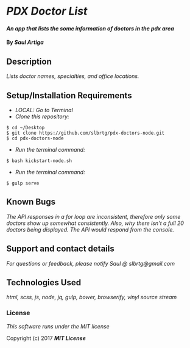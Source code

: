 # _PDX Doctor List_

#### _An app that lists the some information of doctors in the pdx area_

#### By _**Saul Artiga**_

## Description
_Lists doctor names, specialties, and office locations._


## Setup/Installation Requirements
* _LOCAL: Go to Terminal_
* _Clone this repository:_
```
$ cd ~/Desktop
$ git clone https://github.com/slbrtg/pdx-doctors-node.git
$ cd pdx-doctors-node
```
* _Run the terminal command:_
```
$ bash kickstart-node.sh
```
* _Run the terminal command:_
```
$ gulp serve
```
## Known Bugs
_The API responses in a for loop are inconsistent, therefore only some doctors show up somewhat consistently. Also, why there isn't a full 20 doctors being displayed. The API would respond from the console._

## Support and contact details
_For questions or feedback, please notify Saul @ slbrtg@gmail.com_

## Technologies Used
_html, scss, js, node, jq, gulp, bower, browserify, vinyl source stream_

### License
*This software runs under the MIT license*

Copyright (c) 2017 **_MIT License_**
